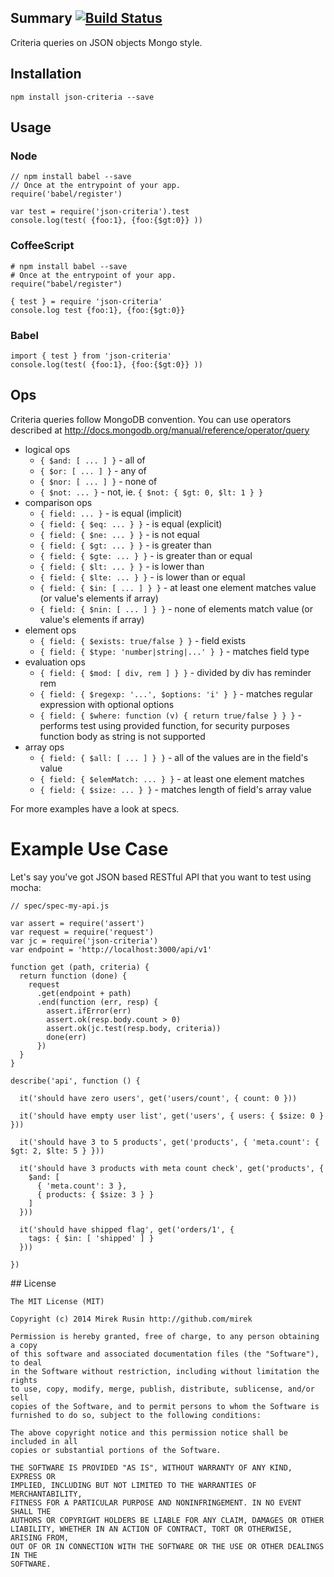 
## Summary [![Build Status](https://travis-ci.org/mirek/node-json-criteria.png?branch=master)](https://travis-ci.org/mirek/node-json-criteria)

Criteria queries on JSON objects Mongo style.

## Installation

    npm install json-criteria --save

## Usage

### Node

    // npm install babel --save
    // Once at the entrypoint of your app.
    require('babel/register')

    var test = require('json-criteria').test
    console.log(test( {foo:1}, {foo:{$gt:0}} ))

### CoffeeScript

    # npm install babel --save
    # Once at the entrypoint of your app.
    require("babel/register")

    { test } = require 'json-criteria'
    console.log test {foo:1}, {foo:{$gt:0}}

### Babel

    import { test } from 'json-criteria'
    console.log(test( {foo:1}, {foo:{$gt:0}} ))

## Ops

Criteria queries follow MongoDB convention. You can use operators described at http://docs.mongodb.org/manual/reference/operator/query

* logical ops
  * `{ $and: [ ... ] }` - all of
  * `{ $or: [ ... ] }` - any of
  * `{ $nor: [ ... ] }` - none of
  * `{ $not: ... }` - not, ie. `{ $not: { $gt: 0, $lt: 1 } }`
* comparison ops
  * `{ field: ... }` - is equal (implicit)
  * `{ field: { $eq: ... } }` - is equal (explicit)
  * `{ field: { $ne: ... } }` - is not equal
  * `{ field: { $gt: ... } }` - is greater than
  * `{ field: { $gte: ... } }` - is greater than or equal
  * `{ field: { $lt: ... } }` - is lower than
  * `{ field: { $lte: ... } }` - is lower than or equal
  * `{ field: { $in: [ ... ] } }` - at least one element matches value (or value's elements if array)
  * `{ field: { $nin: [ ... ] } }` - none of elements match value (or value's elements if array)
* element ops
  * `{ field: { $exists: true/false } }` - field exists
  * `{ field: { $type: 'number|string|...' } }` - matches field type
* evaluation ops
  * `{ field: { $mod: [ div, rem ] } }` - divided by div has reminder rem
  * `{ field: { $regexp: '...', $options: 'i' } }` - matches regular expression with optional options
  * `{ field: { $where: function (v) { return true/false } } }` - performs test using provided function, for security purposes function body as string is not supported
* array ops
  * `{ field: { $all: [ ... ] } }` - all of the values are in the field's value
  * `{ field: { $elemMatch: ... } }` - at least one element matches
  * `{ field: { $size: ... } }` - matches length of field's array value

For more examples have a look at specs.

# Example Use Case

Let's say you've got JSON based RESTful API that you want to test using mocha:

    // spec/spec-my-api.js

    var assert = require('assert')
    var request = require('request')
    var jc = require('json-criteria')
    var endpoint = 'http://localhost:3000/api/v1'

    function get (path, criteria) {
      return function (done) {
        request
          .get(endpoint + path)
          .end(function (err, resp) {
            assert.ifError(err)
            assert.ok(resp.body.count > 0)
            assert.ok(jc.test(resp.body, criteria))
            done(err)
          })
      }
    }

    describe('api', function () {

      it('should have zero users', get('users/count', { count: 0 }))

      it('should have empty user list', get('users', { users: { $size: 0 } }))

      it('should have 3 to 5 products', get('products', { 'meta.count': { $gt: 2, $lte: 5 } }))

      it('should have 3 products with meta count check', get('products', {
        $and: [
          { 'meta.count': 3 },
          { products: { $size: 3 } }
        ]
      }))

      it('should have shipped flag', get('orders/1', {
        tags: { $in: [ 'shipped' ] }
      }))

    })

## License

    The MIT License (MIT)

    Copyright (c) 2014 Mirek Rusin http://github.com/mirek

    Permission is hereby granted, free of charge, to any person obtaining a copy
    of this software and associated documentation files (the "Software"), to deal
    in the Software without restriction, including without limitation the rights
    to use, copy, modify, merge, publish, distribute, sublicense, and/or sell
    copies of the Software, and to permit persons to whom the Software is
    furnished to do so, subject to the following conditions:

    The above copyright notice and this permission notice shall be included in all
    copies or substantial portions of the Software.

    THE SOFTWARE IS PROVIDED "AS IS", WITHOUT WARRANTY OF ANY KIND, EXPRESS OR
    IMPLIED, INCLUDING BUT NOT LIMITED TO THE WARRANTIES OF MERCHANTABILITY,
    FITNESS FOR A PARTICULAR PURPOSE AND NONINFRINGEMENT. IN NO EVENT SHALL THE
    AUTHORS OR COPYRIGHT HOLDERS BE LIABLE FOR ANY CLAIM, DAMAGES OR OTHER
    LIABILITY, WHETHER IN AN ACTION OF CONTRACT, TORT OR OTHERWISE, ARISING FROM,
    OUT OF OR IN CONNECTION WITH THE SOFTWARE OR THE USE OR OTHER DEALINGS IN THE
    SOFTWARE.
